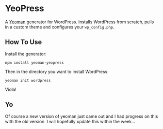 # YeoPress

A [Yeoman](https://github.com/yeoman/yeoman) generator for WordPress.  Installs WordPress from scratch, pulls in a custom theme and configures your `wp_config.php`.

## How To Use

Install the generator:

	npm install yeoman-yeopress

Then in the directory you want to install WordPress:

	yeoman init wordpress

Viola!

## Yo

Of course a new version of yeoman just came out and I had progress on this with the old version.  I will hopefully update this within the week...
